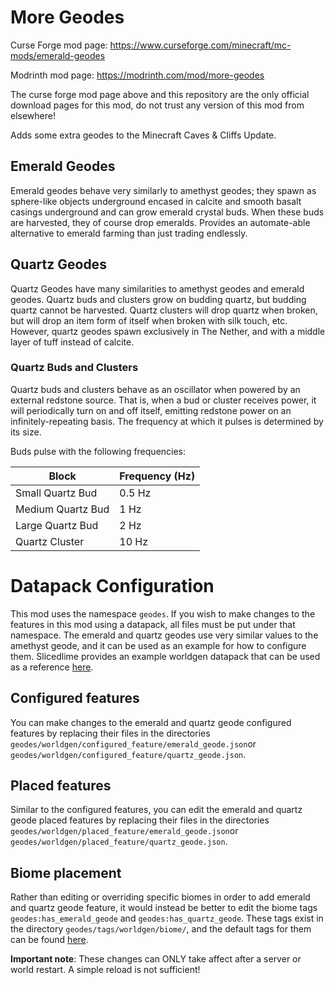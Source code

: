 # More Geodes

Curse Forge mod page: https://www.curseforge.com/minecraft/mc-mods/emerald-geodes

Modrinth mod page: https://modrinth.com/mod/more-geodes

The curse forge mod page above and this repository are the only official download pages for this mod, do not trust any version of this mod from elsewhere! 

Adds some extra geodes to the Minecraft Caves & Cliffs Update. 

## Emerald Geodes
Emerald geodes behave very similarly to amethyst geodes; they spawn as sphere-like objects underground encased in calcite and smooth basalt casings underground and can grow emerald crystal buds. When these buds are harvested, they of course drop emeralds. Provides an automate-able alternative to emerald farming than just trading endlessly. 

## Quartz Geodes
Quartz Geodes have many similarities to amethyst geodes and emerald geodes. Quartz buds and clusters grow on budding quartz, but budding quartz cannot be harvested. Quartz clusters will drop quartz when broken, but will drop an item form of itself when broken with silk touch, etc. However, quartz geodes spawn exclusively in The Nether, and with a middle layer of tuff instead of calcite. 

### Quartz Buds and Clusters
Quartz buds and clusters behave as an oscillator when powered by an external redstone source. That is, when a bud or cluster receives power, it will periodically turn on and off itself, emitting redstone power on an infinitely-repeating basis. The frequency at which it pulses is determined by its size. 

Buds pulse with the following frequencies:

| Block             | Frequency (Hz) |
| ----------------- | -------------- |
| Small Quartz Bud  | 0.5 Hz         |
| Medium Quartz Bud | 1 Hz           |
| Large Quartz Bud  | 2 Hz           |
| Quartz Cluster    | 10 Hz          |


# Datapack Configuration

This mod uses the namespace `geodes`. If you wish to make changes to the features in this mod using a datapack, all files must be put under that namespace. The emerald and quartz geodes use very similar values to the amethyst geode, and it can be used as an example for how to configure them. Slicedlime provides an example worldgen datapack that can be used as a reference [here](https://github.com/slicedlime/examples/blob/master/vanilla_worldgen.zip). 

## Configured features
You can make changes to the emerald and quartz geode configured features by replacing their files in the directories `geodes/worldgen/configured_feature/emerald_geode.json`or `geodes/worldgen/configured_feature/quartz_geode.json`. 

## Placed features
Similar to the configured features, you can edit the emerald and quartz geode placed features by replacing their files in the directories `geodes/worldgen/placed_feature/emerald_geode.json`or `geodes/worldgen/placed_feature/quartz_geode.json`. 

## Biome placement
Rather than editing or overriding specific biomes in order to add emerald and quartz geode feature, it would instead be better to edit the biome tags `geodes:has_emerald_geode` and `geodes:has_quartz_geode`. These tags exist in the directory `geodes/tags/worldgen/biome/`, and the default tags for them can be found [here](https://github.com/TheDeathlyCow/more-geodes/tree/main/src/main/resources/data/geodes/tags/worldgen/biome).

**Important note**: These changes can ONLY take affect after a server or world restart. A simple reload is not sufficient! 

